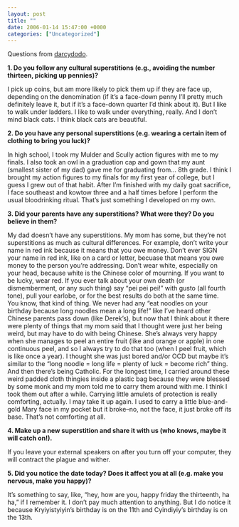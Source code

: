 ```yaml
---
layout: post
title: ""
date: 2006-01-14 15:47:00 +0000
categories: ["Uncategorized"]
---
```


Questions from [darcydodo](http://www.livejournal.com/users/darcydodo/324463.html).

**1. Do you follow any cultural superstitions (e.g., avoiding the number thirteen, picking up pennies)?**

I pick up coins, but am more likely to pick them up if they are face up, depending on the denomination (if it’s a face-down penny I’ll pretty much definitely leave it, but if it’s a face-down quarter I’d think about it). But I like to walk under ladders. I like to walk under everything, really. And I don’t mind black cats. I think black cats are beautiful.

**2. Do you have any personal superstitions (e.g. wearing a certain item of clothing to bring you luck)?**

In high school, I took my Mulder and Scully action figures with me to my finals. I also took an owl in a graduation cap and gown that my aunt (smallest sister of my dad) gave me for graduating from… 8th grade. I think I brought my action figures to my finals for my first year of college, but I guess I grew out of that habit. After I’m finished with my daily goat sacrifice, I face southeast and kowtow three and a half times before I perform the usual bloodrinking ritual. That’s just something I developed on my own.

**3. Did your parents have any superstitions? What were they? Do you believe in them?**

My dad doesn’t have any superstitions. My mom has some, but they’re not superstitions as much as cultural differences. For example, don’t write your name in red ink because it means that you owe money. Don’t ever SIGN your name in red ink, like on a card or letter, becuase that means you owe money to the person you’re addressing. Don’t wear white, especially on your head, because white is the Chinese color of mourning. If you want to be lucky, wear red. If you ever talk about your own death (or dismemberment, or any such thing) say “pei pei pei!” with gusto (all fourth tone), pull your earlobe, or for the best results do both at the same time. You know, that kind of thing. We never had any “eat noodles on your birthday because long noodles mean a long life!” like I’ve heard other Chinese parents pass down (like Derek’s), but now that I think about it there were plenty of things that my mom said that I thought were just her being weird, but may have to do with being Chinese. She’s always very happy when she manages to peel an entire fruit (like and orange or apple) in one continuous peel, and so I always try to do that too (when I peel fruit, which is like once a year). I thought she was just bored and/or OCD but maybe it’s similar to the “long noodle = long life = plenty of luck = become rich” thing. And then there’s being Catholic. For the longest time, I carried around these weird padded cloth thingies inside a plastic bag because they were blessed by some monk and my mom told me to carry them around with me. I think I took them out after a while. Carrying little amulets of protection is really comforting, actually. I may take it up again. I used to carry a little blue-and-gold Mary face in my pocket but it broke–no, not the face, it just broke off its base. That’s not comforting at all.

**4. Make up a new superstition and share it with us (who knows, maybe it will catch on!).**

If you leave your external speakers on after you turn off your computer, they will contract the plague and wither.

**5. Did you notice the date today? Does it affect you at all (e.g. make you nervous, make you happy)?**

It’s something to say, like, “hey, how are you, happy friday the thirteenth, ha ha,” if I remember it. I don’t pay much attention to anything. But I do notice it because Kryiyistyiyin’s birthday is on the 11th and Cyindiyiy’s birthday is on the 13th.
